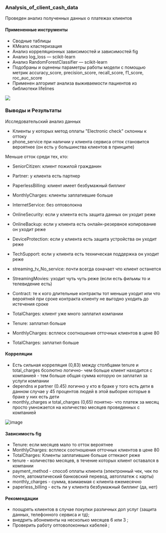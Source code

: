 ### Analysis_of_client_cash_data
Проведен анализ полученных данных о платежах клиентов
#### Примененные инструменты
- Сводные таблицы
- KMeans кластеризация
- Анализ корреляционных зависимостей и зависимостей fig
- Анализ log_loss — scikit-learn
- Анализ RandomForestClassifier — scikit-learn
- Подобраны и оценены параметры работы модели с помощью метрик accuracy_score, precision_score, recall_score, f1_score, roc_auc_score
- Применен алгоримт анализа выживаемости пациентов из библиотеки lifelines

<body>
  <p><img src="https://user-images.githubusercontent.com/111303182/201114797-cac5fd13-14b9-47ef-8cdb-a7fcde62ec7e.png"></p>
</body>

### Выводы и Результаты

Исследовательский анализ данных

- Клиенты у которых метод оплаты "Electronic check" склонны к оттоку
- phone_service  при наличии у клиента сервиса отток становится вероятнее (он есть у большинства клиентов в принципе)

Меньше отток среди тех, кто:

- SeniorCitizen: клиент пожилой гражданин
- Partner: у клиента есть партнер
- PaperlessBilling: клиент имеет безбумажный биллинг
- MonthlyCharges: клиенты заплатившие больше
- InternetService: без оптоволокна
- OnlineSecurity: если у клиента есть защита данных он уходит реже
- OnlineBackup: если у клиента есть онлайн-резервное копирование он уходит реже
- DeviceProtection: если у клиента есть защита устройства он уходит реже
- TechSupport: если у клиента есть техническая поддержка он уходит реже
- streaming_tv_No_service: почти всегда означает что клиент останется

- StreamingMovies: уходит чуть чуть реже (если есть фильмы то и телевидение есть)
- Contract: те к кого длительные контракты тот меньше уходит или что вероятней при сроке контракта клиенту не выгодно уходить до истечения сроке
- TotalCharges: клиент уже много заплатил компании
- Tenure: заплатил больше
- MonthlyCharges: всплеск соотношения отточных клиентов в цене 80
- TotalCharges: заплатил больше

#### Корреляции
- Есть сильная корреляция (0,83) между столбцами tenure и total_charges бсолютно логично- чем больше клиент находится с компанией - тем больше общая 
сумма которую он заплатил за услуги компании
- dependns и partner (0.45) логично у кто в браке у того есть дети в данном случае у 45 процентов людей в этой выборке которые в браке у них есть дети
- monthly_charges и total_charges (0,65) понятно- что платеж за месяц просто умножается на количество месяцев проведенных с компанией

![image](https://user-images.githubusercontent.com/111303182/201114921-e472dd03-2e64-4dc0-ad6c-1a801d13ed20.png)

#### Зависимость fig
- Tenure: если месяцев мало то отток вероятнее
- MonthlyCharges: всплеск соотношения отточных клиентов в цене 80
- TotalCharges: Клиенты заплатившие больше оттекают реже
- tenure - количество месяцев, в течение которых клиент оставался в компании
- payment_method - способ оплаты клиента (электронный чек, чек по почте, автоматический банковский перевод, автоплатеж с карты)
- monthly_charges - сумма, взимаемая с клиента ежемесячно
- paperless_billing - есть ли у клиента безбумажный биллинг (да, нет)

#### Рекомендации
- поощрять клиентов в случае покупки различных доп услуг (защита данных, телефонного сервиса и тд);
-  внедрить абонементы на несколько месяцев 6 или 3 ;
- Проверить работу оптоволоконных кабелей ;
